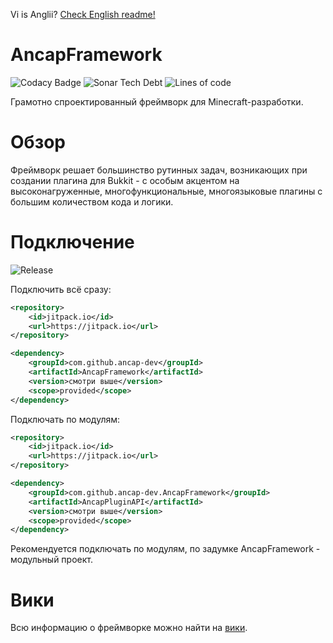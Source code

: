 Vi is Anglii? [Check English readme!](https://github.com/ancap-dev/AncapFramework/wiki/English-Readme)

# AncapFramework

![Codacy Badge](https://img.shields.io/codacy/grade/85187fe25a954ba7b9331d1fe51deb25?style=flat-square) ![Sonar Tech Debt](https://img.shields.io/sonar/tech_debt/ancap-dev_AncapFramework?server=https%3A%2F%2Fsonarcloud.io&style=flat-square) ![Lines of code](https://img.shields.io/tokei/lines/github/ancap-dev/AncapFramework?style=flat-square)

Грамотно спроектированный фреймворк для Minecraft-разработки.

# Обзор

Фреймворк решает большинство рутинных задач, возникающих при создании плагина для Bukkit - с особым акцентом на высоконагруженные, многофункциональные, многоязыковые плагины с большим количеством кода и логики.

# Подключение
![Release](https://jitpack.io/v/ancap-dev/AncapFramework.svg?style=flat-square)

Подключить всё сразу:

```xml
<repository>
    <id>jitpack.io</id>
    <url>https://jitpack.io</url>
</repository>

<dependency>
    <groupId>com.github.ancap-dev</groupId>
    <artifactId>AncapFramework</artifactId>
    <version>смотри выше</version>
    <scope>provided</scope>
</dependency>
```

Подключать по модулям:

```xml
<repository>
    <id>jitpack.io</id>
    <url>https://jitpack.io</url>
</repository>

<dependency>
    <groupId>com.github.ancap-dev.AncapFramework</groupId>
    <artifactId>AncapPluginAPI</artifactId>
    <version>смотри выше</version>
    <scope>provided</scope>
</dependency>
```
Рекомендуется подключать по модулям, по задумке AncapFramework - модульный проект.

# Вики

Всю информацию о фреймворке можно найти на [вики](https://github.com/ancap-dev/AncapFramework/wiki).
